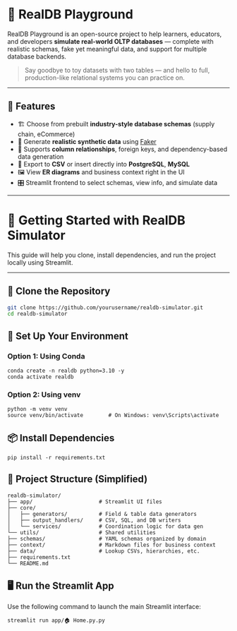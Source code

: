 # 🧪 RealDB Playground

RealDB Playground is an open-source project to help learners, educators, and developers **simulate real-world OLTP databases** — complete with realistic schemas, fake yet meaningful data, and support for multiple database backends.

> Say goodbye to toy datasets with two tables — and hello to full, production-like relational systems you can practice on.

---

## 🚀 Features

- 🏗️ Choose from prebuilt **industry-style database schemas** (supply chain, eCommerce)
- 🤖 Generate **realistic synthetic data** using [Faker](https://faker.readthedocs.io/)
- 🧠 Supports **column relationships**, foreign keys, and dependency-based data generation
- 🧾 Export to **CSV** or insert directly into **PostgreSQL**, **MySQL**
- 🖼️ View **ER diagrams** and business context right in the UI
- 🎛️ Streamlit frontend to select schemas, view info, and simulate data

---

# 🚀 Getting Started with RealDB Simulator

This guide will help you clone, install dependencies, and run the project locally using Streamlit.

---

## 📁 Clone the Repository

```bash
git clone https://github.com/yourusername/realdb-simulator.git
cd realdb-simulator
```

## 🐍 Set Up Your Environment

### Option 1: Using Conda

```
conda create -n realdb python=3.10 -y
conda activate realdb

```

### Option 2: Using venv
```
python -m venv venv
source venv/bin/activate        # On Windows: venv\Scripts\activate

```

## 📦 Install Dependencies
```
pip install -r requirements.txt

```

## 📁 Project Structure (Simplified)
```
realdb-simulator/
├── app/                     # Streamlit UI files
├── core/
│   ├── generators/          # Field & table data generators
│   ├── output_handlers/     # CSV, SQL, and DB writers
│   └── services/            # Coordination logic for data gen
└── utils/                   # Shared utilities
├── schemas/                 # YAML schemas organized by domain
├── context/                 # Markdown files for business context
├── data/                    # Lookup CSVs, hierarchies, etc.
├── requirements.txt
└── README.md
```

## 🖥️ Run the Streamlit App
Use the following command to launch the main Streamlit interface:
```
streamlit run app/🏠 Home.py.py

```
